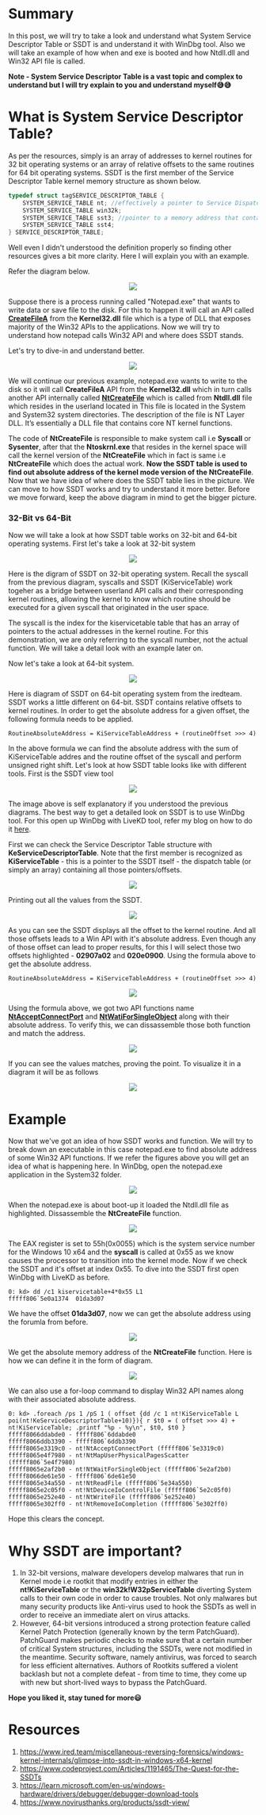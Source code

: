 # Summary
In this post, we will try to take a look and understand what System Service Descriptor Table or SSDT is and understand it with WinDbg tool. Also we will take an example of how when and exe is booted and how Ntdll.dll and Win32 API file is called.

**Note -  System Service Descriptor Table is a vast topic and complex to understand but I will try explain to you and understand myself😅😅**

# What is System Service Descriptor Table?
As per the resources, simply is an array of addresses to kernel routines for 32 bit operating systems or an array of relative offsets to the same routines for 64 bit operating systems. SSDT is the first member of the Service Descriptor Table kernel memory structure as shown below.
```CPP
typedef struct tagSERVICE_DESCRIPTOR_TABLE {
    SYSTEM_SERVICE_TABLE nt; //effectively a pointer to Service Dispatch Table (SSDT) itself
    SYSTEM_SERVICE_TABLE win32k;
    SYSTEM_SERVICE_TABLE sst3; //pointer to a memory address that contains how many routines are defined in the table
    SYSTEM_SERVICE_TABLE sst4;
} SERVICE_DESCRIPTOR_TABLE;
```
Well even I didn't understood the definition properly so finding other resources gives a bit more clarity. Here I will explain you with an example. 

Refer the diagram below.

<p align="center">
  <img src="https://user-images.githubusercontent.com/59355783/199767936-d360e825-7cd9-43db-9963-1bde75895578.png">
</p>

Suppose there is a process running called "Notepad.exe" that wants to write data or save file to the disk. For this to happen it will call an API called **[CreateFileA](https://learn.microsoft.com/en-us/windows/win32/api/fileapi/nf-fileapi-createfilea)** from the **Kernel32.dll** file which is a type of DLL that exposes majority of the Win32 APIs to the applications. Now we will try to understand how notepad calls Win32 API and where does SSDT stands.

Let's try to dive-in and understand better.

<p align="center">
    <img src="https://user-images.githubusercontent.com/59355783/199940560-f165e7db-84e5-4ed1-9b80-86aed53046d8.png">
</p>

We will continue our previous example, notepad.exe wants to write to the disk so it will call **CreateFileA** API from the **Kernel32.dll** which in turn calls another API internally called **[NtCreateFile](http://undocumented.ntinternals.net/index.html?page=UserMode%2FUndocumented%20Functions%2FNT%20Objects%2FFile%2FNtCreateFile.html)** which is called from **Ntdll.dll** file which resides in the userland located in This file is located in the System and System32 system directories. The description of the file is NT Layer DLL. It’s essentially a DLL file that contains core NT kernel functions. 

The code of **NtCreateFile** is responsible to make system call i.e **Syscall** or **Sysenter**, after that the **Ntoskrnl.exe** that resides in the kernel space will call the kernel version of the **NtCreateFile** which in fact is same i.e **NtCreateFile** which does the actual work. **Now the SSDT table is used to find out absolute address of the kernel mode version of the NtCreateFile**. Now that we have idea of where does the SSDT table lies in the picture. We can move to how SSDT works and try to understand it more better. Before we move forward, keep the above diagram in mind to get the bigger picture.

### 32-Bit vs 64-Bit
Now we will take a look at how SSDT table works on 32-bit and 64-bit operating systems. First let's take a look at 32-bit system

<p align="center">
    <img src="https://user-images.githubusercontent.com/59355783/200585784-6d01829f-e814-4fe3-9f1d-09219fd7db01.png">
</p>

Here is the digram of SSDT on 32-bit operating system. Recall the syscall from the previous diagram, syscalls and SSDT (KiServiceTable) work togeher as a bridge between userland API calls and their corresponding kernel routines, allowing the kernel to know which routine should be executed for a given syscall that originated in the user space.

The syscall is the index for the kiservicetable table that has an array of pointers to the actual addresses in the kernel routine. For this demonstration, we are only referring to the syscall number, not the actual function. We will take a detail look with an example later on.

Now let's take a look at 64-bit system.

<p align="center">
    <img src="https://user-images.githubusercontent.com/59355783/200587366-892e0994-2a2d-4cd1-8c53-e825aa6c0b9b.png">
</p>

Here is diagram of SSDT on 64-bit operating system from the iredteam. SSDT works a little different on 64-bit. SSDT contains relative offsets to kernel routines. In order to get the absolute address for a given offset, the following formula needs to be applied.
```
RoutineAbsoluteAddress = KiServiceTableAddress + (routineOffset >>> 4)
```
In the above formula we can find the absolute address with the sum of KiServiceTable addres and the routine offset of the syscall and perform unsigned right shift. Let's look at how SSDT table looks like with different tools. First is the SSDT view tool

<p align="center">
    <img src="https://user-images.githubusercontent.com/59355783/200593422-fa5227a8-89f0-4080-9d37-6fd53728fc22.png">
</p>

The image above is self explanatory if you understood the previous diagrams. The best way to get a detailed look on SSDT is to use WinDbg tool. For this open up WinDbg with LiveKD tool, refer my blog on how to do it [here](https://github.com/Faran-17/Windows-Internals/blob/main/Introduction/Kernel%20Debugging%20with%20LiveKd.md).

First we can check the Service Descriptor Table structure with **KeServiceDescriptorTable**.  Note that the first member is recognized as **KiServiceTable** - this is a pointer to the SSDT itself - the dispatch table (or simply an array) containing all those pointers/offsets.

<p align="center">
    <img src="https://user-images.githubusercontent.com/59355783/200810095-8c98589e-3c0c-4f23-bbbf-40f63977f472.png">
</p>

Printing out all the values from the SSDT.

<p align="center">
    <img src="https://user-images.githubusercontent.com/59355783/200811050-41cf0f58-537e-4e41-8347-e23de2f34bf8.png">
</p>

As you can see the SSDT displays all the offset to the kernel routine. And all those offsets leads to a Win API with it's absolute address. Even though any of those offset can lead to proper results, for this I will select those two offsets highlighted - **02907a02** and **020e0900**. Using the formula above to get the absolute address.
```
RoutineAbsoluteAddress = KiServiceTableAddress + (routineOffset >>> 4)
```

<p align="center">
    <img src="https://user-images.githubusercontent.com/59355783/200813874-f7e18f84-1d19-4389-92d4-2f670670e1b7.png">
</p>

Using the formula above, we got two API functions name **[NtAcceptConnectPort](http://undocumented.ntinternals.net/index.html?page=UserMode%2FUndocumented%20Functions%2FNT%20Objects%2FPort%2FNtConnectPort.html)** and **[NtWatiForSingleObject](http://undocumented.ntinternals.net/index.html?page=UserMode%2FUndocumented%20Functions%2FNT%20Objects%2FType%20independed%2FNtWaitForSingleObject.html)** along with their absolute address. To verify this, we can dissassemble those both function and match the address.

<p align="center">
    <img src="https://user-images.githubusercontent.com/59355783/200815995-9b6ab69b-4174-40d8-bd1c-15272d640a93.png">
</p>
    
If you can see the values matches, proving the point. To visualize it in a diagram it will be as follows

<p align="center">
    <img src="https://user-images.githubusercontent.com/59355783/200821536-f4b9f31d-c070-405e-b0c1-805a3b24ac03.png">
</p>

# Example

Now that we've got an idea of how SSDT works and function. We will try to break down an executable in this case notepad.exe to find absolute address of some Win32 API functions. If we refer the figures above you will get an idea of what is happening here. In WinDbg, open the notepad.exe application in the System32 folder.

<p align="center">
    <img src="https://user-images.githubusercontent.com/59355783/200825270-b5f3c857-e8f6-4921-a226-35f5c4502839.png">
</p>

When the notepad.exe is about boot-up it loaded the Ntdll.dll file as highlighted. Dissassemble the **NtCreateFile** function.

<p align="center">
    <img src="https://user-images.githubusercontent.com/59355783/200825953-6ea7e4c4-0798-4d63-9434-42bb6829b721.png">
</p>

The EAX register is set to 55h(0x0055) which is the system service number for the Windows 10 x64 and the **syscall** is called at 0x55 as we know causes the processor to transition into the kernel mode. Now if we check the SSDT and it's offset at index 0x55. To dive into the SSDT first open WinDbg with LiveKD as before.

```
0: kd> dd /c1 kiservicetable+4*0x55 L1
fffff806`5e0a1374  01da3d07
```

We have the offset **01da3d07**, now we can get the absolute address using the forumla from before.

<p align="center">
    <img src="https://user-images.githubusercontent.com/59355783/200829301-25cb779c-029d-43d0-97d8-2d149ef9e82a.png">
</p>

We get the absolute memory address of the **NtCreateFile** function. Here is how we can define it in the form of diagram.

<p align="center">
    <img src="https://user-images.githubusercontent.com/59355783/200848321-9f220741-d8fe-44f9-84ce-bf2089b681da.png">
</p>    

We can also use a for-loop command to display Win32 API names along with their associated absolute address.

```
0: kd> .foreach /ps 1 /pS 1 ( offset {dd /c 1 nt!KiServiceTable L poi(nt!KeServiceDescriptorTable+10)}){ r $t0 = ( offset >>> 4) + nt!KiServiceTable; .printf "%p - %y\n", $t0, $t0 }
fffff8066ddabde0 - fffff806`6ddabde0
fffff8066ddb3390 - fffff806`6ddb3390
fffff8065e3319c0 - nt!NtAcceptConnectPort (fffff806`5e3319c0)
fffff8065e4f7980 - nt!NtMapUserPhysicalPagesScatter (fffff806`5e4f7980)
fffff8065e2af2b0 - nt!NtWaitForSingleObject (fffff806`5e2af2b0)
fffff8066de61e50 - fffff806`6de61e50
fffff8065e34a550 - nt!NtReadFile (fffff806`5e34a550)
fffff8065e2c05f0 - nt!NtDeviceIoControlFile (fffff806`5e2c05f0)
fffff8065e252e40 - nt!NtWriteFile (fffff806`5e252e40)
fffff8065e302ff0 - nt!NtRemoveIoCompletion (fffff806`5e302ff0)
```

Hope this clears the concept.

# Why SSDT are important?
1. In 32-bit versions, malware developers develop malwares that run in Kernel mode i.e rootkit that modify entries in either the **nt!KiServiceTable** or the **win32k!W32pServiceTable** diverting System calls to their own code in order to cause troubles. Not only malwares but many security products like Anti-virus used to hook the SSDTs as well in order to receive an immediate alert on virus attacks.
2. However, 64-bit versions introduced a strong protection feature called Kernel Patch Protection (generally known by the term PatchGuard). PatchGuard makes periodic checks to make sure that a certain number of critical System structures, including the SSDTs, were not modified in the meantime. Security software, namely antivirus, was forced to search for less efficient alternatives. Authors of Rootkits suffered a violent backlash but not a complete defeat - from time to time, they come up with new but short-lived ways to bypass the PatchGuard.

**Hope you liked it, stay tuned for more😃**

# Resources
1. https://www.ired.team/miscellaneous-reversing-forensics/windows-kernel-internals/glimpse-into-ssdt-in-windows-x64-kernel
2. https://www.codeproject.com/Articles/1191465/The-Quest-for-the-SSDTs
3. https://learn.microsoft.com/en-us/windows-hardware/drivers/debugger/debugger-download-tools
4. https://www.novirusthanks.org/products/ssdt-view/


